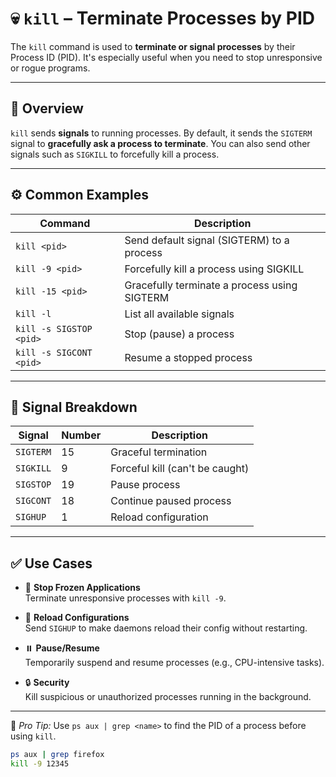 
# 💀 `kill` – Terminate Processes by PID

The `kill` command is used to **terminate or signal processes** by their Process ID (PID). It's especially useful when you need to stop unresponsive or rogue programs.

---

## 📌 Overview

`kill` sends **signals** to running processes. By default, it sends the `SIGTERM` signal to **gracefully ask a process to terminate**. You can also send other signals such as `SIGKILL` to forcefully kill a process.

---

## ⚙️ Common Examples

| Command            | Description                                         |
|--------------------|-----------------------------------------------------|
| `kill <pid>`       | Send default signal (SIGTERM) to a process          |
| `kill -9 <pid>`    | Forcefully kill a process using SIGKILL             |
| `kill -15 <pid>`   | Gracefully terminate a process using SIGTERM        |
| `kill -l`          | List all available signals                          |
| `kill -s SIGSTOP <pid>` | Stop (pause) a process                         |
| `kill -s SIGCONT <pid>` | Resume a stopped process                       |

---

## 🧠 Signal Breakdown

| Signal   | Number | Description                        |
|----------|--------|------------------------------------|
| `SIGTERM`| 15     | Graceful termination               |
| `SIGKILL`| 9      | Forceful kill (can't be caught)    |
| `SIGSTOP`| 19     | Pause process                      |
| `SIGCONT`| 18     | Continue paused process            |
| `SIGHUP` | 1      | Reload configuration               |

---

## ✅ Use Cases

- 🛑 **Stop Frozen Applications**  
  Terminate unresponsive processes with `kill -9`.

- 🔁 **Reload Configurations**  
  Send `SIGHUP` to make daemons reload their config without restarting.

- ⏸️ **Pause/Resume**  
  Temporarily suspend and resume processes (e.g., CPU-intensive tasks).

- 🔒 **Security**  
  Kill suspicious or unauthorized processes running in the background.

---

📎 *Pro Tip:* Use `ps aux | grep <name>` to find the PID of a process before using `kill`.

```bash
ps aux | grep firefox
kill -9 12345
